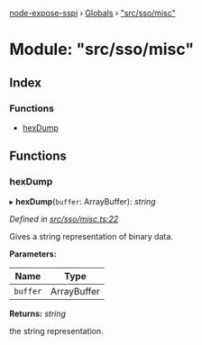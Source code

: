 [node-expose-sspi](../README.md) › [Globals](../globals.md) › ["src/sso/misc"](_src_sso_misc_.md)

# Module: "src/sso/misc"

## Index

### Functions

* [hexDump](_src_sso_misc_.md#hexdump)

## Functions

###  hexDump

▸ **hexDump**(`buffer`: ArrayBuffer): *string*

*Defined in [src/sso/misc.ts:22](https://github.com/jlguenego/node-expose-sspi/blob/f44ba74/src/sso/misc.ts#L22)*

Gives a string representation of binary data.

**Parameters:**

Name | Type |
------ | ------ |
`buffer` | ArrayBuffer |

**Returns:** *string*

the string representation.
